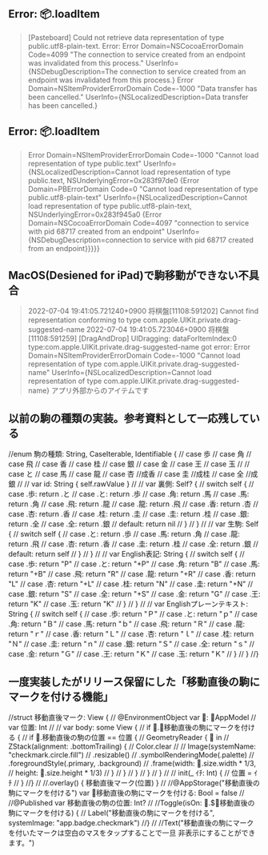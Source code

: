 
Error: 📦.loadItem
---------------------------------------------
> [Pasteboard] Could not retrieve data representation of type public.utf8-plain-text. Error: Error Domain=NSCocoaErrorDomain Code=4099 "The connection to service created from an endpoint was invalidated from this process." UserInfo={NSDebugDescription=The connection to service created from an endpoint was invalidated from this process.}
> Error Domain=NSItemProviderErrorDomain Code=-1000 "Data transfer has been cancelled." UserInfo={NSLocalizedDescription=Data transfer has been cancelled.}


Error: 📦.loadItem
---------------------------
> Error Domain=NSItemProviderErrorDomain Code=-1000 "Cannot load representation of type public.text" UserInfo={NSLocalizedDescription=Cannot load representation of type public.text, NSUnderlyingError=0x283f97de0 {Error Domain=PBErrorDomain Code=0 "Cannot load representation of type public.utf8-plain-text" UserInfo={NSLocalizedDescription=Cannot load representation of type public.utf8-plain-text, NSUnderlyingError=0x283f945a0 {Error Domain=NSCocoaErrorDomain Code=4097 "connection to service with pid 68717 created from an endpoint" UserInfo={NSDebugDescription=connection to service with pid 68717 created from an endpoint}}}}}
 
 
MacOS(Desiened for iPad)で駒移動ができない不具合
--------------------------------------------------
> 2022-07-04 19:41:05.721240+0900 将棋盤[11108:591202] Cannot find representation conforming to type com.apple.UIKit.private.drag-suggested-name
> 2022-07-04 19:41:05.723046+0900 将棋盤[11108:591259] [DragAndDrop] UIDragging: dataForItemIndex:0 type:com.apple.UIKit.private.drag-suggested-name got error: Error Domain=NSItemProviderErrorDomain Code=-1000 "Cannot load representation of type com.apple.UIKit.private.drag-suggested-name" UserInfo={NSLocalizedDescription=Cannot load representation of type com.apple.UIKit.private.drag-suggested-name}
> アプリ外部からのアイテムです


以前の駒の種類の実装。参考資料として一応残している
-------------------------------------------
//enum 駒の種類: String, CaseIterable, Identifiable {
//    case 歩
//    case 角
//    case 飛
//    case 香
//    case 桂
//    case 銀
//    case 金
//    case 王
//    case 玉
//
//    case と
//    case 馬
//    case 龍
//    case 杏 //成香
//    case 圭 //成桂
//    case 全 //成銀
//
//    var id: String { self.rawValue }
//
//    var 裏側: Self? {
//        switch self {
//        case .歩: return .と
//        case .と: return .歩
//        case .角: return .馬
//        case .馬: return .角
//        case .飛: return .龍
//        case .龍: return .飛
//        case .香: return .杏
//        case .杏: return .香
//        case .桂: return .圭
//        case .圭: return .桂
//        case .銀: return .全
//        case .全: return .銀
//        default: return nil
//        }
//    }
//
//    var 生駒: Self {
//        switch self {
//        case .と: return .歩
//        case .馬: return .角
//        case .龍: return .飛
//        case .杏: return .香
//        case .圭: return .桂
//        case .全: return .銀
//        default: return self
//        }
//    }
//
//    var English表記: String {
//        switch self {
//        case .歩: return "P"
//        case .と: return "+P"
//        case .角: return "B"
//        case .馬: return "+B"
//        case .飛: return "R"
//        case .龍: return "+R"
//        case .香: return "L"
//        case .杏: return "+L"
//        case .桂: return "N"
//        case .圭: return "+N"
//        case .銀: return "S"
//        case .全: return "+S"
//        case .金: return "G"
//        case .王: return "K"
//        case .玉: return "K"
//        }
//    }
//
//    var Englishプレーンテキスト: String {
//        switch self {
//        case .歩: return "Ｐ"
//        case .と: return "ｐ"
//        case .角: return "Ｂ"
//        case .馬: return "ｂ"
//        case .飛: return "Ｒ"
//        case .龍: return "ｒ"
//        case .香: return "Ｌ"
//        case .杏: return "ｌ"
//        case .桂: return "Ｎ"
//        case .圭: return "ｎ"
//        case .銀: return "Ｓ"
//        case .全: return "ｓ"
//        case .金: return "Ｇ"
//        case .王: return "Ｋ"
//        case .玉: return "Ｋ"
//        }
//    }
//}


一度実装したがリリース保留にした「移動直後の駒にマークを付ける機能」
--------------------------------------------------------
//struct 移動直後マーク: View {
//    @EnvironmentObject var 📱: 📱AppModel
//    var 位置: Int
//
//    var body: some View {
//        if 📱.🚩移動直後の駒にマークを付ける {
//            if 📱.移動直後の駒の位置 == 位置 {
//                GeometryReader { 📐 in
//                    ZStack(alignment: .bottomTrailing) {
//                        Color.clear
//
//                        Image(systemName: "checkmark.circle.fill")
//                            .resizable()
//                            .symbolRenderingMode(.palette)
//                            .foregroundStyle(.primary, .background)
//                            .frame(width: 📐.size.width * 1/3,
//                                   height: 📐.size.height * 1/3)
//                    }
//                }
//            }
//        }
//    }
//
//    init(_ ｲﾁ: Int) {
//        位置 = ｲﾁ
//    }
//}
//
//.overlay() { 移動直後マーク(位置) }
//
//@AppStorage("移動直後の駒にマークを付ける") var 🚩移動直後の駒にマークを付ける: Bool = false
//
//@Published var 移動直後の駒の位置: Int?
//
//Toggle(isOn: 📱.$🚩移動直後の駒にマークを付ける) {
//    Label("移動直後の駒にマークを付ける", systemImage: "app.badge.checkmark")
//}
//
//Text("移動直後の駒にマークを付いたマークは空白のマスをタップすることで一旦 非表示にすることができます。")
